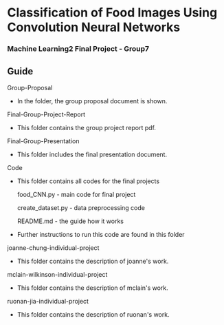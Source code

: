 
# Classification of Food Images Using Convolution Neural Networks
### Machine Learning2 Final Project - Group7 

## Guide

Group-Proposal

* In the folder, the group proposal document is shown.

Final-Group-Project-Report

* This folder contains the group project report pdf.

Final-Group-Presentation

* This folder includes the final presentation document.

Code

* This folder contains all codes for the final projects

    food_CNN.py         - main code for final project

    create_dataset.py   - data preprocessing code 

    README.md           - the guide how it works
    
* Further instructions to run this code are found in this folder

joanne-chung-individual-project

* This folder contains the description of joanne's work.

mclain-wilkinson-individual-project

* This folder contains the description of mclain's work.

ruonan-jia-individual-project

* This folder contains the description of ruonan's work.

